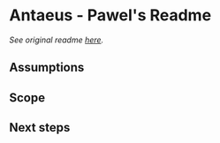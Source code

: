 # Antaeus - Pawel's Readme

_See original readme [here](README.md)._

## Assumptions

## Scope

## Next steps


